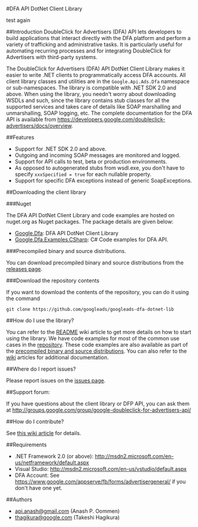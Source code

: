 #DFA API DotNet Client Library

test again

##Introduction
DoubleClick for Advertisers (DFA) API lets developers to build applications that interact directly with the DFA platform and perform a variety of trafficking and administrative tasks. It is particularly useful for automating recurring processes and for integrating DoubleClick for Advertisers with third-party systems.

The DoubleClick for Advertisers (DFA) API DotNet Client Library makes it easier to write .NET clients to programmatically access DFA accounts. All client library classes and utilities are in the `Google.Api.Ads.Dfa` namespace or sub-namespaces. The library is compatible with .NET SDK 2.0 and above. When using the library, you needn't worry about downloading WSDLs and such, since the library contains stub classes for all the supported services and takes care of details like SOAP marshalling and unmarshalling, SOAP logging, etc. The complete documentation for the DFA API is available from https://developers.google.com/doubleclick-advertisers/docs/overview.

##Features

- Support for .NET SDK 2.0 and above.
- Outgoing and incoming SOAP messages are monitored and logged.
- Support for API calls to test, beta or production environments.
- As opposed to autogenerated stubs from wsdl.exe, you don't have to specify `xxxSpecified = true` for each nullable property.
- Support for specific DFA exceptions instead of generic SoapExceptions.

##Downloading the client library

###Nuget

The DFA API DotNet Client Library and code examples are hosted on nuget.org as Nuget packages. The package details are given below:

- [Google.Dfa](https://www.nuget.org/packages/Google.Dfa/): DFA API DotNet Client Library
- [Google.Dfa.Examples.CSharp](https://www.nuget.org/packages/Google.Dfa.Examples.CSharp/): C# Code examples for DFA API.

###Precompiled binary and source distributions.

You can download precompiled binary and source distributions from the [releases page](../../releases/latest).

###Download the repository contents

If you want to download the contents of the repository, you can do it using the command

```
git clone https://github.com/googleads/googleads-dfa-dotnet-lib
```

##How do I use the library?

You can refer to the [README](../../wiki/README) wiki article to get more details on how to start using the library. We have code examples for most of the common use cases in the [repository](examples). These code examples are also available as part of the [precompiled binary and source distributions](../../releases/latest). You can also refer to the [wiki](../../wiki) articles for additional documentation.

##Where do I report issues?

Please report issues on the [issues page](../../issues).

##Support forum:

If you have questions about the client library or DFP API, you can ask them at http://groups.google.com/group/google-doubleclick-for-advertisers-api/

##How do I contribute?

See [this wiki article](../../wiki/Becoming-a-contributor) for details.

##Requirements

  - .NET Framework 2.0 (or above): http://msdn2.microsoft.com/en-us/netframework/default.aspx
  - Visual Studio: http://msdn2.microsoft.com/en-us/vstudio/default.aspx
  - DFA Account: See https://www.google.com/appserve/fb/forms/advertisergeneral/ if you don't have one yet.


##Authors
  - api.anash@gmail.com (Anash P. Oommen)
  - thagikura@google.com (Takeshi Hagikura)
